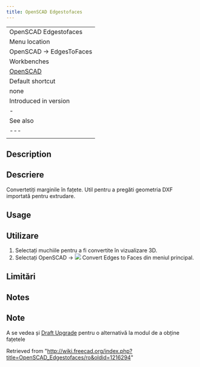 ```yaml
---
title: OpenSCAD Edgestofaces
---
```


|                                                      |
| ---------------------------------------------------- |
| OpenSCAD Edgestofaces                                |
| Menu location                                        |
| OpenSCAD → EdgesToFaces‏‎                            |
| Workbenches                                          |
| [OpenSCAD](/OpenSCAD_Workbench "OpenSCAD Workbench") |
| Default shortcut                                     |
| none                                                 |
| Introduced in version                                |
| -                                                    |
| See also                                             |
| ---                                                  |
|                                                      |

## Description

## Descriere

Convertetiți marginile în fațete. Util pentru a pregăti geometria DXF importată pentru extrudare.

## Usage

## Utilizare

1. Selectați muchiile pentru a fi convertite în vizualizare 3D.
2. Selectați OpenSCAD → ![](/images/OpenSCAD_Edgestofaces.png) Convert Edges to Faces din meniul principal.

## Limitări

## Notes

## Note

A se vedea și [Draft Upgrade](/Draft_Upgrade "Draft Upgrade") pentru o alternativă la modul de a obține fațetele

Retrieved from "<http://wiki.freecad.org/index.php?title=OpenSCAD_Edgestofaces/ro&oldid=1216294>"
